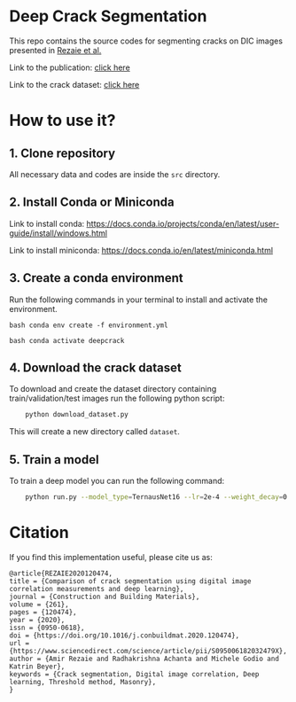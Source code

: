 # Deep Crack Segmentation

This repo contains the source codes for segmenting cracks on DIC images presented in [Rezaie et al.](https://doi.org/10.1016/j.conbuildmat.2020.120474)

Link to the publication: [click here](https://doi.org/10.1016/j.conbuildmat.2020.120474)

Link to the crack dataset: [click here](https://doi.org/10.5281/zenodo.4307686)


# How to use it?

## 1. Clone repository

All necessary data and codes are inside the ``src`` directory. 

## 2. Install Conda or Miniconda

Link to install conda: https://docs.conda.io/projects/conda/en/latest/user-guide/install/windows.html

Link to install miniconda: https://docs.conda.io/en/latest/miniconda.html

## 3. Create a conda environment 


Run the following commands in your terminal to install and activate the environment.

``bash
conda env create -f environment.yml
``

``bash
conda activate deepcrack
``

## 4. Download the crack dataset

To download and create the dataset directory containing train/validation/test images run the following python script:

```bash
    python download_dataset.py
```

This will create a new directory called ```dataset```. 


## 5. Train a model

To train a deep model you can run the following command:
```bash
    python run.py --model_type=TernausNet16 --lr=2e-4 --weight_decay=0 --num_epochs=100 --pretrained=1  --batch_size=1
```


# Citation

If you find this implementation useful, please cite us as:

```
@article{REZAIE2020120474,
title = {Comparison of crack segmentation using digital image correlation measurements and deep learning},
journal = {Construction and Building Materials},
volume = {261},
pages = {120474},
year = {2020},
issn = {0950-0618},
doi = {https://doi.org/10.1016/j.conbuildmat.2020.120474},
url = {https://www.sciencedirect.com/science/article/pii/S095006182032479X},
author = {Amir Rezaie and Radhakrishna Achanta and Michele Godio and Katrin Beyer},
keywords = {Crack segmentation, Digital image correlation, Deep learning, Threshold method, Masonry},
}
```
